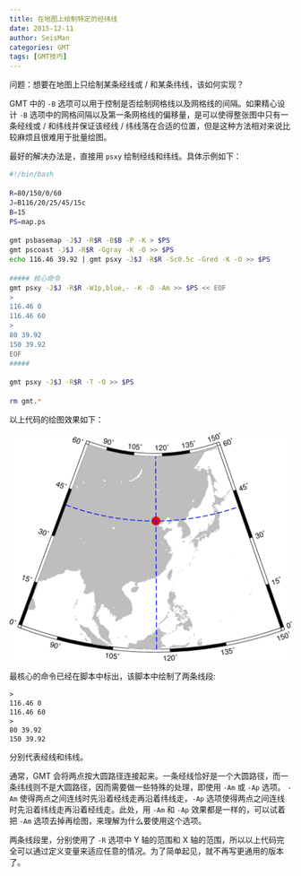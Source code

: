 ```yaml
---
title: 在地图上绘制特定的经纬线
date: 2015-12-11
author: SeisMan
categories: GMT
tags: [GMT技巧]
---
```


问题：想要在地图上只绘制某条经线或 / 和某条纬线，该如何实现？

GMT 中的 `-B` 选项可以用于控制是否绘制网格线以及网格线的间隔。如果精心设计 `-B` 选项中的网格间隔以及第一条网格线的偏移量，是可以使得整张图中只有一条经线或 / 和纬线并保证该经线 / 纬线落在合适的位置，但是这种方法相对来说比较麻烦且很难用于批量绘图。

最好的解决办法是，直接用 `psxy` 绘制经线和纬线。具体示例如下：

``` bash
#!/bin/bash

R=80/150/0/60
J=B116/20/25/45/15c
B=15
PS=map.ps

gmt psbasemap -J$J -R$R -B$B -P -K > $PS
gmt pscoast -J$J -R$R -Ggray -K -O >> $PS
echo 116.46 39.92 | gmt psxy -J$J -R$R -Sc0.5c -Gred -K -O >> $PS

##### 核心命令
gmt psxy -J$J -R$R -W1p,blue,- -K -O -Am >> $PS << EOF
>
116.46 0
116.46 60
>
80 39.92
150 39.92
EOF
#####

gmt psxy -J$J -R$R -T -O >> $PS

rm gmt.*
```

以上代码的绘图效果如下：

![](/images/2015121101.png)

最核心的命令已经在脚本中标出，该脚本中绘制了两条线段:

    >
    116.46 0
    116.46 60
    >
    80 39.92
    150 39.92

分别代表经线和纬线。

通常，GMT 会将两点按大圆路径连接起来。一条经线恰好是一个大圆路径，而一条纬线则不是大圆路径，因而需要做一些特殊的处理，即使用 `-Am` 或 `-Ap` 选项。 `-Am` 使得两点之间连线时先沿着经线走再沿着纬线走，`-Ap` 选项使得两点之间连线时先沿着纬线走再沿着经线走。此处，用 `-Am` 和 `-Ap` 效果都是一样的，可以试着把 `-Am` 选项去掉再绘图，来理解为什么要使用这个选项。

两条线段里，分别使用了 `-R` 选项中 Y 轴的范围和 X 轴的范围，所以以上代码完全可以通过定义变量来适应任意的情况。为了简单起见，就不再写更通用的版本了。
